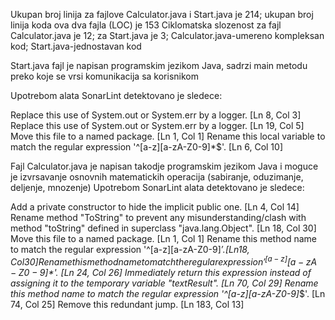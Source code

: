 Ukupan broj linija za fajlove Calculator.java i Start.java je 214; ukupan broj linija koda ova dva fajla (LOC) je 153
Ciklomatska slozenost za fajl Calculator.java je 12; za Start.java je 3; Calculator.java-umereno kompleksan kod; Start.java-jednostavan kod

Start.java fajl je napisan programskim jezikom Java, sadrzi main metodu preko koje se vrsi komunikacija sa korisnikom

Upotrebom alata SonarLint detektovano je sledece:

Replace this use of System.out or System.err by a logger. [Ln 8, Col 3]
Replace this use of System.out or System.err by a logger. [Ln 19, Col 5]
Move this file to a named package. [Ln 1, Col 1]
Rename this local variable to match the regular expression '^[a-z][a-zA-Z0-9]*$'. [Ln 6, Col 10]

Fajl Calculator.java je napisan takodje programskim jezikom Java i moguce je izvrsavanje osnovnih matematickih operacija (sabiranje, oduzimanje, deljenje, mnozenje)
Upotrebom SonarLint alata detektovano je sledece:

Add a private constructor to hide the implicit public one. [Ln 4, Col 14]
Rename method "ToString" to prevent any misunderstanding/clash with method "toString" defined in superclass "java.lang.Object". [Ln 18, Col 30]
Move this file to a named package. [Ln 1, Col 1]
Rename this method name to match the regular expression '^[a-z][a-zA-Z0-9]*$'. [Ln 18, Col 30]
Rename this method name to match the regular expression '^[a-z][a-zA-Z0-9]*$'. [Ln 24, Col 26]
Immediately return this expression instead of assigning it to the temporary variable "textResult". [Ln 70, Col 29]
Rename this method name to match the regular expression '^[a-z][a-zA-Z0-9]*$'. [Ln 74, Col 25]
Remove this redundant jump. [Ln 183, Col 13]

